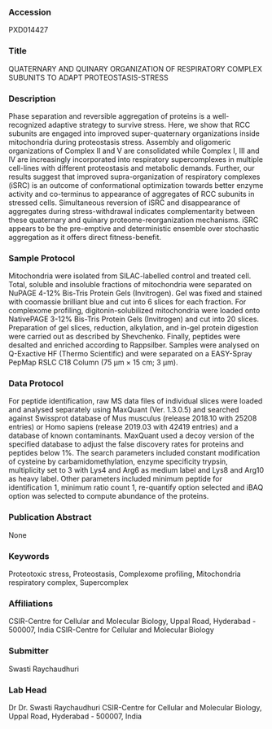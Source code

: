 ### Accession
PXD014427

### Title
QUATERNARY AND QUINARY ORGANIZATION OF RESPIRATORY COMPLEX SUBUNITS TO ADAPT PROTEOSTASIS-STRESS

### Description
Phase separation and reversible aggregation of proteins is a well-recognized adaptive strategy to survive stress. Here, we show that RCC subunits are engaged into improved super-quaternary organizations inside mitochondria during proteostasis stress. Assembly and oligomeric organizations of Complex II and V are consolidated while Complex I, III and IV are increasingly incorporated into respiratory supercomplexes in multiple cell-lines with different proteostasis and metabolic demands. Further, our results suggest that improved supra-organization of respiratory complexes (iSRC) is an outcome of conformational optimization towards better enzyme activity and co-terminus to appearance of aggregates of RCC subunits in stressed cells. Simultaneous reversion of iSRC and disappearance of aggregates during stress-withdrawal indicates complementarity between these quaternary and quinary proteome-reorganization mechanisms. iSRC appears to be the pre-emptive and deterministic ensemble over stochastic aggregation as it offers direct fitness-benefit.

### Sample Protocol
Mitochondria were isolated from SILAC-labelled control and treated cell. Total, soluble and insoluble fractions of mitochondria were separated on NuPAGE 4-12% Bis-Tris Protein Gels (Invitrogen). Gel was fixed and stained with coomassie brilliant blue and cut into 6 slices for each fraction. For complexome profiling, digitonin-solubilized mitochondria were loaded onto NativePAGE 3-12% Bis-Tris Protein Gels (Invitrogen) and cut into 20 slices. Preparation of gel slices, reduction, alkylation, and in-gel protein digestion were carried out as described by Shevchenko. Finally, peptides were desalted and enriched according to Rappsilber. Samples were analysed on Q-Exactive HF (Thermo Scientific) and were separated on a EASY-Spray PepMap RSLC C18 Column (75 μm × 15 cm; 3 μm).

### Data Protocol
For peptide identification, raw MS data files of individual slices were loaded and analysed separately using MaxQuant (Ver. 1.3.0.5) and searched against Swissprot database of Mus musculus (release 2018.10 with 25208 entries) or Homo sapiens (release 2019.03 with 42419 entries) and a database of known contaminants. MaxQuant used a decoy version of the specified database to adjust the false discovery rates for proteins and peptides below 1%. The search parameters included constant modification of cysteine by carbamidomethylation, enzyme specificity trypsin, multiplicity set to 3 with Lys4 and Arg6 as medium label and Lys8 and Arg10 as heavy label. Other parameters included minimum peptide for identification 1, minimum ratio count 1, re-quantify option selected and iBAQ option was selected to compute abundance of the proteins.

### Publication Abstract
None

### Keywords
Proteotoxic stress, Proteostasis, Complexome profiling, Mitochondria respiratory complex, Supercomplex

### Affiliations
CSIR-Centre for Cellular and Molecular Biology, Uppal Road, Hyderabad - 500007, India
CSIR-Centre for Cellular and Molecular Biology

### Submitter
Swasti Raychaudhuri

### Lab Head
Dr Dr. Swasti Raychaudhuri
CSIR-Centre for Cellular and Molecular Biology, Uppal Road, Hyderabad - 500007, India


